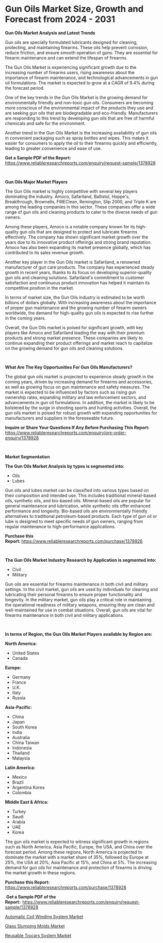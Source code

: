 <p><h1>Gun Oils Market Size, Growth and Forecast from 2024 - 2031</h1></p><p><strong>Gun Oils Market Analysis and Latest Trends</strong></p>
<p><p>Gun oils are specially formulated lubricants designed for cleaning, protecting, and maintaining firearms. These oils help prevent corrosion, reduce friction, and ensure smooth operation of guns. They are essential for firearm maintenance and can extend the lifespan of firearms.</p><p>The Gun Oils Market is experiencing significant growth due to the increasing number of firearms users, rising awareness about the importance of firearm maintenance, and technological advancements in gun oil formulations. The market is expected to grow at a CAGR of 9.4% during the forecast period.</p><p>One of the key trends in the Gun Oils Market is the growing demand for environmentally friendly and non-toxic gun oils. Consumers are becoming more conscious of the environmental impact of the products they use and are seeking gun oils that are biodegradable and eco-friendly. Manufacturers are responding to this trend by developing gun oils that are free of harmful chemicals and safe for the environment.</p><p>Another trend in the Gun Oils Market is the increasing availability of gun oils in convenient packaging such as spray bottles and wipes. This makes it easier for consumers to apply the oil to their firearms quickly and efficiently, leading to greater convenience and ease of use.</p></p>
<p><strong>Get a Sample PDF of the Report:&nbsp;</strong> <a href="https://www.reliableresearchreports.com/enquiry/request-sample/1378928">https://www.reliableresearchreports.com/enquiry/request-sample/1378928</a></p>
<p>&nbsp;</p>
<p><strong>Gun Oils Major Market Players</strong></p>
<p><p>The Gun Oils market is highly competitive with several key players dominating the industry. Amoco, Safariland, Ballistol, Hoppe's, Breakthrough, Brownells, FIREClean, Remington, Slip 2000, and Triple K are among the leading companies in this sector. These companies offer a wide range of gun oils and cleaning products to cater to the diverse needs of gun owners.</p><p>Among these players, Amoco is a notable company known for its high-quality gun oils that are designed to protect and lubricate firearms effectively. The company has shown significant market growth over the years due to its innovative product offerings and strong brand reputation. Amoco has also been expanding its market presence globally, which has contributed to its sales revenue growth.</p><p>Another key player in the Gun Oils market is Safariland, a renowned manufacturer of gun care products. The company has experienced steady growth in recent years, thanks to its focus on developing superior-quality gun oils and cleaning solutions. Safariland's commitment to customer satisfaction and continuous product innovation has helped it maintain its competitive position in the market.</p><p>In terms of market size, the Gun Oils industry is estimated to be worth billions of dollars globally. With increasing awareness about the importance of proper gun maintenance and the growing number of firearm owners worldwide, the demand for high-quality gun oils is expected to rise further in the coming years.</p><p>Overall, the Gun Oils market is poised for significant growth, with key players like Amoco and Safariland leading the way with their premium products and strong market presence. These companies are likely to continue expanding their product offerings and market reach to capitalize on the growing demand for gun oils and cleaning solutions.</p></p>
<p>&nbsp;</p>
<p><strong>What Are The Key Opportunities For Gun Oils Manufacturers?</strong></p>
<p><p>The global gun oils market is projected to experience steady growth in the coming years, driven by increasing demand for firearms and accessories, as well as growing focus on gun maintenance and safety measures. The market is expected to be influenced by factors such as rising gun ownership rates, expanding military and law enforcement sectors, and advancements in gun oil formulations. In addition, the market is likely to be bolstered by the surge in shooting sports and hunting activities. Overall, the gun oils market is poised for robust growth with expanding opportunities for manufacturers and suppliers in the foreseeable future.</p></p>
<p><strong>Inquire or Share Your Questions If Any Before Purchasing This Report:</strong> <a href="https://www.reliableresearchreports.com/enquiry/pre-order-enquiry/1378928">https://www.reliableresearchreports.com/enquiry/pre-order-enquiry/1378928</a></p>
<p>&nbsp;</p>
<p><strong>Market Segmentation</strong></p>
<p><strong>The Gun Oils Market Analysis by types is segmented into:</strong></p>
<p><ul><li>Oils</li><li>Lubes</li></ul></p>
<p><p>Gun oils and lubes market can be classified into various types based on their composition and intended use. This includes traditional mineral-based oils, synthetic oils, and bio-based oils. Mineral-based oils are popular for general maintenance and lubrication, while synthetic oils offer enhanced performance and longevity. Bio-based oils are environmentally friendly alternatives to traditional petroleum-based products. Each type of gun oil or lube is designed to meet specific needs of gun owners, ranging from regular maintenance to high-performance applications.</p></p>
<p><strong>Purchase this Report:&nbsp;</strong><a href="https://www.reliableresearchreports.com/purchase/1378928">https://www.reliableresearchreports.com/purchase/1378928</a></p>
<p>&nbsp;</p>
<p><strong>The Gun Oils Market Industry Research by Application is segmented into:</strong></p>
<p><ul><li>Civil</li><li>Military</li></ul></p>
<p><p>Gun oils are essential for firearms maintenance in both civil and military settings. In the civil market, gun oils are used by individuals for cleaning and lubricating their personal firearms to ensure proper functionality and longevity. In the military market, gun oils play a critical role in maintaining the operational readiness of military weapons, ensuring they are clean and well-maintained for use in combat situations. Overall, gun oils are vital for firearms maintenance in both civil and military applications.</p></p>
<p>&nbsp;</p>
<p><strong>In terms of Region, the Gun Oils Market Players available by Region are:</strong></p>
<p>
    <p> <strong> North America: </strong>
        <ul>
            <li>United States</li>
            <li>Canada</li>
        </ul>
        </p> 
    <p> <strong> Europe: </strong>
        <ul>
            <li>Germany</li>
            <li>France</li>
            <li>U.K.</li>
            <li>Italy</li>
            <li>Russia</li>
        </ul>
        </p> 
    <p> <strong> Asia-Pacific: </strong>
        <ul>
            <li>China</li>
            <li>Japan</li>
            <li>South Korea</li>
            <li>India</li>
            <li>Australia</li>
            <li>China Taiwan</li>
            <li>Indonesia</li>
            <li>Thailand</li>
            <li>Malaysia</li>
        </ul>
        </p> 
    <p> <strong> Latin America: </strong>
        <ul>
            <li>Mexico</li>
            <li>Brazil</li>
            <li>Argentina Korea</li>
            <li>Colombia</li>
        </ul>
        </p> 
    <p> <strong> Middle East & Africa: </strong>
        <ul>
            <li>Turkey</li>
            <li>Saudi</li>
            <li>Arabia</li>
            <li>UAE</li>
            <li>Korea</li>
        </ul>
    </p>
    </p>
<p><p>The gun oils market is expected to witness significant growth in regions such as North America, Asia Pacific, Europe, the USA, and China over the forecast period. Among these regions, North America is projected to dominate the market with a market share of 35%, followed by Europe at 25%, the USA at 20%, Asia Pacific at 15%, and China at 5%. The increasing demand for gun oils for maintenance and protection of firearms is driving the market growth in these regions.</p></p>
<p><strong>Purchase this Report: </strong><a href="https://www.reliableresearchreports.com/purchase/1378928">https://www.reliableresearchreports.com/purchase/1378928</a></p>
<p>&nbsp;<strong>Get a Sample PDF of the Report:&nbsp;&nbsp;</strong><a href="https://www.reliableresearchreports.com/enquiry/request-sample/1378928">https://www.reliableresearchreports.com/enquiry/request-sample/1378928</a></p>
<p><strong></strong></p>
<p><p><a href="https://view.publitas.com/reportprime-1/automatic-coil-winding-system-market-size-evaluating-its-market-trends-growth-and-projections-2023-2030/">Automatic Coil Winding System Market</a></p><p><a href="https://view.publitas.com/reportprime-1/decoding-the-glass-slumping-molds-market-a-deep-dive-into-the-latest-market-trends-market-segmentation-and-competitive-analysis/">Glass Slumping Molds Market</a></p><p><a href="https://view.publitas.com/reportprime-1/reusable-trocars-system-market-with-the-goal-of-estimating-the-market-size-and-future-growth-potential-of-various-market-segments-based-on-component-applications-end-user-and-region/">Reusable Trocars System Market</a></p></p>